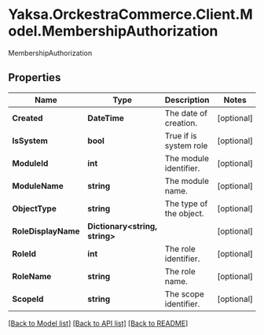 # Yaksa.OrckestraCommerce.Client.Model.MembershipAuthorization
MembershipAuthorization

## Properties

Name | Type | Description | Notes
------------ | ------------- | ------------- | -------------
**Created** | **DateTime** | The date of creation. | [optional] 
**IsSystem** | **bool** | True if is system role | [optional] 
**ModuleId** | **int** | The module identifier. | [optional] 
**ModuleName** | **string** | The module name. | [optional] 
**ObjectType** | **string** | The type of the object. | [optional] 
**RoleDisplayName** | **Dictionary&lt;string, string&gt;** |  | [optional] 
**RoleId** | **int** | The role identifier. | [optional] 
**RoleName** | **string** | The role name. | [optional] 
**ScopeId** | **string** | The scope identifier. | [optional] 

[[Back to Model list]](../README.md#documentation-for-models) [[Back to API list]](../README.md#documentation-for-api-endpoints) [[Back to README]](../README.md)

